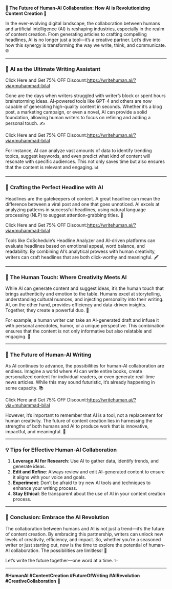 **🤖 The Future of Human-AI Collaboration: How AI is Revolutionizing Content Creation 🚀**

In the ever-evolving digital landscape, the collaboration between humans and artificial intelligence (AI) is reshaping industries, especially in the realm of content creation. From generating articles to crafting compelling headlines, AI is no longer just a tool—it’s a creative partner. Let’s dive into how this synergy is transforming the way we write, think, and communicate. 🌐

---

### 🧠 **AI as the Ultimate Writing Assistant**  

Click Here and Get 75% OFF Discount:https://writehuman.ai/?via=muhammad-bilal

Gone are the days when writers struggled with writer’s block or spent hours brainstorming ideas. AI-powered tools like GPT-4 and others are now capable of generating high-quality content in seconds. Whether it’s a blog post, a marketing campaign, or even a novel, AI can provide a solid foundation, allowing human writers to focus on refining and adding a personal touch. ✍️

Click Here and Get 75% OFF Discount:https://writehuman.ai/?via=muhammad-bilal

For instance, AI can analyze vast amounts of data to identify trending topics, suggest keywords, and even predict what kind of content will resonate with specific audiences. This not only saves time but also ensures that the content is relevant and engaging. 📊

---

### 🎯 **Crafting the Perfect Headline with AI**  
Headlines are the gatekeepers of content. A great headline can mean the difference between a viral post and one that goes unnoticed. AI excels at analyzing patterns in successful headlines, using natural language processing (NLP) to suggest attention-grabbing titles. 🚨

Click Here and Get 75% OFF Discount:https://writehuman.ai/?via=muhammad-bilal

Tools like CoSchedule’s Headline Analyzer and AI-driven platforms can evaluate headlines based on emotional appeal, word balance, and readability. By combining AI’s analytical prowess with human creativity, writers can craft headlines that are both click-worthy and meaningful. 🖋️

---

### 🌟 **The Human Touch: Where Creativity Meets AI**  
While AI can generate content and suggest ideas, it’s the human touch that brings authenticity and emotion to the table. Humans excel at storytelling, understanding cultural nuances, and injecting personality into their writing. AI, on the other hand, provides efficiency and data-driven insights. Together, they create a powerful duo. 🤝

For example, a human writer can take an AI-generated draft and infuse it with personal anecdotes, humor, or a unique perspective. This combination ensures that the content is not only informative but also relatable and engaging. 💬

---

### 🔮 **The Future of Human-AI Writing**  
As AI continues to advance, the possibilities for human-AI collaboration are endless. Imagine a world where AI can write entire books, create personalized content for individual readers, or even generate real-time news articles. While this may sound futuristic, it’s already happening in some capacity. 📚

Click Here and Get 75% OFF Discount:https://writehuman.ai/?via=muhammad-bilal

However, it’s important to remember that AI is a tool, not a replacement for human creativity. The future of content creation lies in harnessing the strengths of both humans and AI to produce work that is innovative, impactful, and meaningful. 🌈

---

### 💡 **Tips for Effective Human-AI Collaboration**  
1. **Leverage AI for Research**: Use AI to gather data, identify trends, and generate ideas.  
2. **Edit and Refine**: Always review and edit AI-generated content to ensure it aligns with your voice and goals.  
3. **Experiment**: Don’t be afraid to try new AI tools and techniques to enhance your writing process.  
4. **Stay Ethical**: Be transparent about the use of AI in your content creation process.  

---

### 🚀 **Conclusion: Embrace the AI Revolution**  
The collaboration between humans and AI is not just a trend—it’s the future of content creation. By embracing this partnership, writers can unlock new levels of creativity, efficiency, and impact. So, whether you’re a seasoned writer or just starting out, now is the time to explore the potential of human-AI collaboration. The possibilities are limitless! 🌌

Let’s write the future together—one word at a time. ✨  

---

**#HumanAI #ContentCreation #FutureOfWriting #AIRevolution #CreativeCollaboration** 🚀
